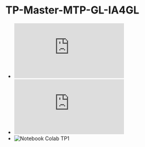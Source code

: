 # TP-Master-MTP-GL-IA4GL

 * ![Slides du TP1](https://github.com/qperez/TP-Master-MTP-GL-IA4GL/blob/main/slides_TP1.pdf)
 * ![Sujet TP1](https://github.com/qperez/TP-Master-MTP-GL-IA4GL/blob/main/TP1_sujet.pdf)
 * ![Notebook Colab TP1](https://colab.research.google.com/drive/1dkdA1rcTDjyyMPj07ICgyVOOND-kWjPv?usp=sharing)
 
